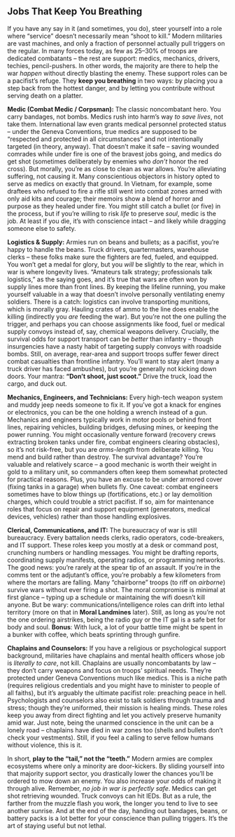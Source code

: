 ## Jobs That Keep You Breathing

If you have any say in it (and sometimes, you do), steer yourself into a role where “service” doesn’t necessarily mean “shoot to kill.” Modern militaries are vast machines, and only a fraction of personnel actually pull triggers on the regular. In many forces today, as few as 25–30% of troops are dedicated combatants – the rest are support: medics, mechanics, drivers, techies, pencil-pushers. In other words, the majority are there to help the war *happen* without directly blasting the enemy. These support roles can be a pacifist’s refuge. They **keep you breathing** in two ways: by placing you a step back from the hottest danger, and by letting you contribute without serving death on a platter.

**Medic (Combat Medic / Corpsman):** The classic noncombatant hero. You carry bandages, not bombs. Medics rush into harm’s way *to save lives*, not take them. International law even grants medical personnel protected status – under the Geneva Conventions, true medics are supposed to be “respected and protected in all circumstances” and not intentionally targeted (in theory, anyway). That doesn’t make it safe – saving wounded comrades while under fire is one of the bravest jobs going, and medics do get shot (sometimes deliberately by enemies who *don’t* honor the red cross). But morally, you’re as close to clean as war allows. You’re alleviating suffering, not causing it. Many conscientious objectors in history opted to serve as medics on exactly that ground. In Vietnam, for example, some draftees who refused to fire a rifle still went into combat zones armed with only aid kits and courage; their memoirs show a blend of horror and purpose as they healed under fire. You might still catch a bullet (or five) in the process, but if you’re willing to risk *life* to preserve *soul*, medic is the job. At least if you die, it’s with conscience intact – and likely while dragging someone else to safety.

**Logistics & Supply:** Armies run on beans and bullets; as a pacifist, you’re happy to handle the beans. Truck drivers, quartermasters, warehouse clerks – these folks make sure the fighters are fed, fueled, and equipped. You won’t get a medal for glory, but you *will* be slightly to the rear, which in war is where longevity lives. “Amateurs talk strategy; professionals talk logistics,” as the saying goes, and it’s true that wars are often won by supply lines more than front lines. By keeping the lifeline running, you make yourself valuable in a way that doesn’t involve personally ventilating enemy soldiers. There is a catch: logistics can involve transporting munitions, which is morally gray. Hauling crates of ammo to the line does enable the killing (indirectly you *are* feeding the war). But you’re not the one pulling the trigger, and perhaps you can choose assignments like food, fuel or medical supply convoys instead of, say, chemical weapons delivery. Crucially, the survival odds for support transport can be *better* than infantry – though insurgencies have a nasty habit of targeting supply convoys with roadside bombs. Still, on average, rear-area and support troops suffer fewer direct combat casualties than frontline infantry. You’ll want to stay alert (many a truck driver has faced ambushes), but you’re generally not kicking down doors. Your mantra: **“Don’t shoot, just scoot.”** Drive the truck, load the cargo, and duck out.

**Mechanics, Engineers, and Technicians:** Every high-tech weapon system and muddy jeep needs someone to fix it. If you’ve got a knack for engines or electronics, you can be the one holding a wrench instead of a gun. Mechanics and engineers typically work in motor pools or behind front lines, repairing vehicles, building bridges, defusing mines, or keeping the power running. You might occasionally venture forward (recovery crews extracting broken tanks under fire, combat engineers clearing obstacles), so it’s not risk-free, but you are *arms-length* from deliberate killing. You mend and build rather than destroy. The survival advantage? You’re valuable and relatively scarce – a good mechanic is worth their weight in gold to a military unit, so commanders often keep them somewhat protected for practical reasons. Plus, you have an excuse to be under armored cover (fixing tanks in a garage) when bullets fly. One caveat: combat engineers sometimes have to blow things up (fortifications, etc.) or lay demolition charges, which could trouble a strict pacifist. If so, aim for maintenance roles that focus on repair and support equipment (generators, medical devices, vehicles) rather than those handling explosives.

**Clerical, Communications, and IT:** The bureaucracy of war is still bureaucracy. Every battalion needs clerks, radio operators, code-breakers, and IT support. These roles keep you mostly at a desk or command post, crunching numbers or handling messages. You might be drafting reports, coordinating supply manifests, operating radios, or programming networks. The good news: you’re rarely at the spear tip of an assault. If you’re in the comms tent or the adjutant’s office, you’re probably a few kilometers from where the mortars are falling. Many “chairborne” troops (to riff on *airborne*) survive wars without ever firing a shot. The moral compromise is minimal at first glance – typing up a schedule or maintaining the wifi doesn’t kill anyone. But be wary: communications/intelligence roles can drift into lethal territory (more on that in **Moral Landmines** later). Still, as long as you’re not the one ordering airstrikes, being the radio guy or the IT gal is a safe bet for body and soul. **Bonus**: With luck, a lot of your battle time might be spent in a bunker with coffee, which beats sprinting through gunfire.

**Chaplains and Counselors:** If you have a religious or psychological support background, militaries have chaplains and mental health officers whose job is *literally to care*, not kill. Chaplains are usually noncombatants by law – they don’t carry weapons and focus on troops’ spiritual needs. They’re protected under Geneva Conventions much like medics. This is a niche path (requires religious credentials and you might have to minister to people of all faiths), but it’s arguably the ultimate pacifist role: preaching peace in hell. Psychologists and counselors also exist to talk soldiers through trauma and stress; though they’re uniformed, their mission is healing minds. These roles keep you away from direct fighting and let you actively preserve humanity amid war. Just note, being the unarmed conscience in the unit can be a lonely road – chaplains have died in war zones too (shells and bullets don’t check your vestments). Still, if you feel a calling to serve fellow humans without violence, this is it.

In short, **play to the “tail,” not the “teeth.”** Modern armies are complex ecosystems where only a minority are door-kickers. By sliding yourself into that majority support sector, you drastically lower the chances you’ll be ordered to mow down an enemy. You also increase your odds of making it through alive. Remember, *no job in war is perfectly safe*. Medics can get shot retrieving wounded. Truck convoys can hit IEDs. But as a rule, the farther from the muzzle flash you work, the longer you tend to live to see another sunrise. And at the end of the day, handing out bandages, beans, or battery packs is a lot better for your conscience than pulling triggers. It’s the art of staying useful but not lethal.